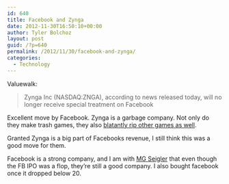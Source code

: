 ```yaml
---
id: 640
title: Facebook and Zynga
date: 2012-11-30T16:50:10+00:00
author: Tyler Bolchoz
layout: post
guid: /?p=640
permalink: /2012/11/30/facebook-and-zynga/
categories:
  - Technology
---
```

Valuewalk:

> Zynga Inc (NASDAQ:ZNGA), according to news released today, will no longer receive special treatment on Facebook

Excellent move by Facebook. Zynga is a garbage company. Not only do they make trash games, they also  [blatantly rip other games as well](http://www.forbes.com/sites/insertcoin/2012/01/25/everything-wrong-with-zynga-in-one-image/).

Granted Zynga is a big part of Facebooks revenue, I still think this was a good move for them.

Facebook is a strong company, and I am with [MG Seigler](http://parislemon.com/post/30894199204/time-to-freak-out-then-calm-down-about-the-facebook-ipo) that even though the FB IPO was a flop, they&#8217;re still a good company. I also bought facebook once it dropped below 20.
